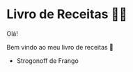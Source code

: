 # Livro de Receitas :man_cook:

Olá!

Bem vindo ao meu livro de receitas :wave:

- Strogonoff de Frango
